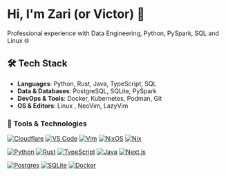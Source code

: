 # Hi, I'm Zari (or Victor) 👋  

Professional experience with Data Engineering, Python, PySpark, SQL and Linux 🌐

## 🛠️ Tech Stack  

- **Languages**: Python, Rust, Java, TypeScript, SQL  
- **Data & Databases**: PostgreSQL, SQLite, PySpark  
- **DevOps & Tools**: Docker, Kubernetes, Podman, Git  
- **OS & Editors**: Linux , NeoVim, LazyVim 

### 🔧 Tools & Technologies  

[![Cloudflare](https://img.shields.io/badge/Cloudflare-F38020?logo=Cloudflare&logoColor=white)](#)
[![VS Code](https://custom-icon-badges.demolab.com/badge/VS%20Code-0078d7.svg?logo=vsc&logoColor=white)](#)
[![Vim](https://img.shields.io/badge/Vim-%2311AB00.svg?logo=vim&logoColor=white)](#)
[![NixOS](https://img.shields.io/badge/NixOS-5277C3?logo=nixos&logoColor=fff)](#)
[![Nix](https://img.shields.io/badge/Nix-5277C3?logo=nixos&logoColor=fff)](#)

[![Python](https://img.shields.io/badge/Python-3776AB?logo=python&logoColor=fff)](#)
[![Rust](https://img.shields.io/badge/Rust-%23000000.svg?e&logo=rust&logoColor=white)](#)
[![TypeScript](https://img.shields.io/badge/TypeScript-3178C6?logo=typescript&logoColor=fff)](#)
[![Java](https://img.shields.io/badge/Java-%23ED8B00.svg?logo=openjdk&logoColor=white)](#)
[![Next.js](https://img.shields.io/badge/Next.js-black?logo=next.js&logoColor=white)](#)

[![Postgres](https://img.shields.io/badge/Postgres-%23316192.svg?logo=postgresql&logoColor=white)](#)
[![SQLite](https://img.shields.io/badge/SQLite-%2307405e.svg?logo=sqlite&logoColor=white)](#)
[![Docker](https://img.shields.io/badge/Docker-2496ED?logo=docker&logoColor=fff)](#)
